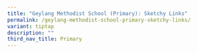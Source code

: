 ```yaml
---
title: "Geylang Methodist School (Primary): Sketchy Links"
permalink: /geylang-methodist-school-primary-sketchy-links/
variant: tiptap
description: ""
third_nav_title: Primary
---
```

